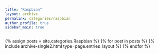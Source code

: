 ```yaml
---
title: "Raspbian"
layout: archive
permalink: categories/raspbian
author_profile: true
sidebar_main: true
---
```


{% assign posts = site.categories.Raspbian %}
{% for post in posts %} {% include archive-single2.html type=page.entries_layout %} {% endfor %}